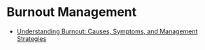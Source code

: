 # Burnout Management
- [Understanding Burnout: Causes, Symptoms, and Management Strategies](https://jyotirgamya.org/article/understanding-burnout-causes/)
